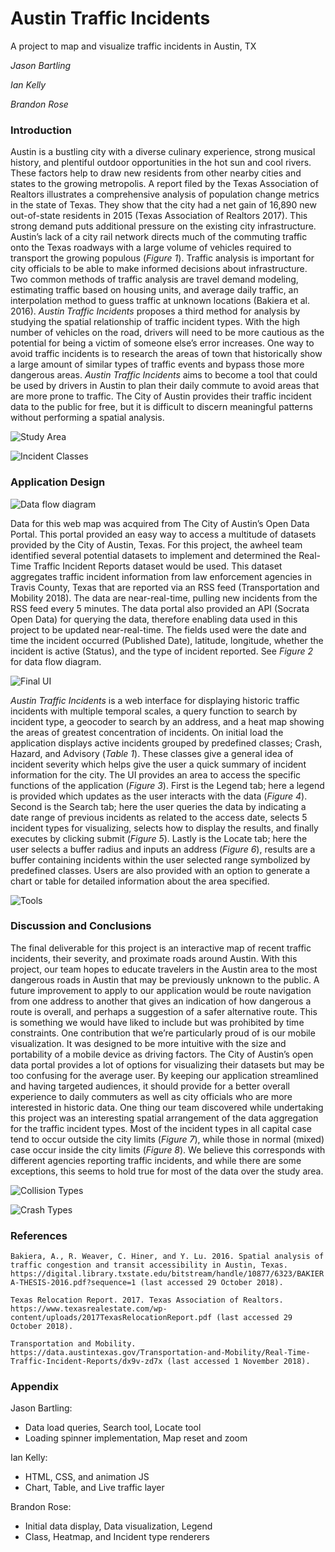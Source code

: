# Austin Traffic Incidents
A project to map and visualize traffic incidents in Austin, TX

*Jason Bartling*

*Ian Kelly*

*Brandon Rose*


### Introduction
Austin is a bustling city with a diverse culinary experience, strong musical history, and plentiful outdoor opportunities in the hot sun and cool rivers. These factors help to draw new residents from other nearby cities and states to the growing metropolis. A report filed by the Texas Association of Realtors illustrates a comprehensive analysis of population change metrics in the state of Texas. They show that the city had a net gain of 16,890 new out-of-state residents in 2015 (Texas Association of Realtors 2017). This strong demand puts additional pressure on the existing city infrastructure. Austin’s lack of a city rail network directs much of the commuting traffic onto the Texas roadways with a large volume of vehicles required to transport the growing populous (*Figure 1*).
Traffic analysis is important for city officials to be able to make informed decisions about infrastructure. Two common methods of traffic analysis are travel demand modeling, estimating traffic based on housing units, and average daily traffic, an interpolation method to guess traffic at unknown locations (Bakiera et al. 2016). *Austin Traffic Incidents* proposes a third method for analysis by studying the spatial relationship of traffic incident types.
With the high number of vehicles on the road, drivers will need to be more cautious as the potential for being a victim of someone else’s error increases. One way to avoid traffic incidents is to research the areas of town that historically show a large amount of similar types of traffic events and bypass those more dangerous areas. *Austin Traffic Incidents* aims to become a tool that could be used by drivers in Austin to plan their daily commute to avoid areas that are more prone to traffic. The City of Austin provides their traffic incident data to the public for free, but it is difficult to discern meaningful patterns without performing a spatial analysis.

![Study Area](https://github.com/atym/awheelTraffic/blob/master/img/readme/Figure1.png)

![Incident Classes](https://github.com/atym/awheelTraffic/blob/master/img/readme/Table1.png)

### Application Design

![Data flow diagram](https://github.com/atym/awheelTraffic/blob/master/img/readme/Figure2.png)

Data for this web map was acquired from The City of Austin’s Open Data Portal. This portal provided an easy way to access a multitude of datasets provided by the City of Austin, Texas. For this project, the awheel team identified several potential datasets to implement and determined the Real-Time Traffic Incident Reports dataset would be used. This dataset aggregates traffic incident information from law enforcement agencies in Travis County, Texas that are reported via an RSS feed (Transportation and Mobility 2018). The data are near-real-time, pulling new incidents from the RSS feed every 5 minutes. The data portal also provided an API (Socrata Open Data) for querying the data, therefore enabling data used in this project to be updated near-real-time. The fields used were the date and time the incident occurred (Published Date), latitude, longitude, whether the incident is active (Status), and the type of incident reported. See *Figure 2* for data flow diagram.

![Final UI](https://github.com/atym/awheelTraffic/blob/master/img/readme/Figure3.png)

*Austin Traffic Incidents* is a web interface for displaying historic traffic incidents with multiple temporal scales, a query function to search by incident type, a geocoder to search by an address, and a heat map showing the areas of greatest concentration of incidents. On initial load the application displays active incidents grouped by predefined classes; Crash, Hazard, and Advisory (*Table 1*). These classes give a general idea of incident severity which helps give the user a quick summary of incident information for the city. The UI provides an area to access the specific functions of the application (*Figure 3*). First is the Legend tab; here a legend is provided which updates as the user interacts with the data (*Figure 4*). Second is the Search tab; here the user queries the data by indicating a date range of previous incidents as related to the access date, selects 5 incident types for visualizing, selects how to display the results, and finally executes by clicking submit (*Figure 5*). Lastly is the Locate tab; here the user selects a buffer radius and inputs an address (*Figure 6*), results are a buffer containing incidents within the user selected range symbolized by predefined classes. Users are also provided with an option to generate a chart or table for detailed information about the area specified.

![Tools](https://github.com/atym/awheelTraffic/blob/master/img/readme/Figure456.png)

### Discussion and Conclusions
The final deliverable for this project is an interactive map of recent traffic incidents, their severity, and proximate roads around Austin. With this project, our team hopes to educate travelers in the Austin area to the most dangerous roads in Austin that may be previously unknown to the public. A future improvement to apply to our application would be route navigation from one address to another that gives an indication of how dangerous a route is overall, and perhaps a suggestion of a safer alternative route. This is something we would have liked to include but was prohibited by time constraints. One contribution that we’re particularly proud of is our mobile visualization. It was designed to be more intuitive with the size and portability of a mobile device as driving factors. The City of Austin’s open data portal provides a lot of options for visualizing their datasets but may be too confusing for the average user. By keeping our application streamlined and having targeted audiences, it should provide for a better overall experience to daily commuters as well as city officials who are more interested in historic data.
One thing our team discovered while undertaking this project was an interesting spatial arrangement of the data aggregation for the traffic incident types. Most of the incident types in all capital case tend to occur outside the city limits (*Figure 7*), while those in normal (mixed) case occur inside the city limits (*Figure 8*). We believe this corresponds with different agencies reporting traffic incidents, and while there are some exceptions, this seems to hold true for most of the data over the study area.

![Collision Types](https://github.com/atym/awheelTraffic/blob/master/img/readme/Figure7.png)

![Crash Types](https://github.com/atym/awheelTraffic/blob/master/img/readme/Figure8.png)

### References
```Bakiera, A., R. Weaver, C. Hiner, and Y. Lu. 2016. Spatial analysis of traffic congestion and transit accessibility in Austin, Texas. https://digital.library.txstate.edu/bitstream/handle/10877/6323/BAKIERA-THESIS-2016.pdf?sequence=1 (last accessed 29 October 2018).```

```Texas Relocation Report. 2017. Texas Association of Realtors. https://www.texasrealestate.com/wp-content/uploads/2017TexasRelocationReport.pdf (last accessed 29 October 2018).```

```Transportation and Mobility. https://data.austintexas.gov/Transportation-and-Mobility/Real-Time-Traffic-Incident-Reports/dx9v-zd7x (last accessed 1 November 2018).```

### Appendix
Jason Bartling:
*	Data load queries, Search tool, Locate tool
*	Loading spinner implementation, Map reset and zoom

Ian Kelly:
*	HTML, CSS, and animation JS
*	Chart, Table, and Live traffic layer

Brandon Rose:
*	Initial data display, Data visualization, Legend
*	Class, Heatmap, and Incident type renderers
